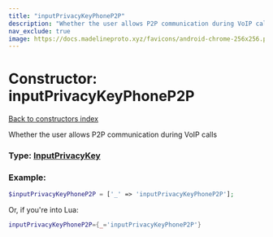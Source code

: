 ```yaml
---
title: "inputPrivacyKeyPhoneP2P"
description: "Whether the user allows P2P communication during VoIP calls"
nav_exclude: true
image: https://docs.madelineproto.xyz/favicons/android-chrome-256x256.png
---
```

# Constructor: inputPrivacyKeyPhoneP2P  
[Back to constructors index](index.md)



Whether the user allows P2P communication during VoIP calls




### Type: [InputPrivacyKey](../types/InputPrivacyKey.md)


### Example:

```php
$inputPrivacyKeyPhoneP2P = ['_' => 'inputPrivacyKeyPhoneP2P'];
```  


Or, if you're into Lua:

```lua
inputPrivacyKeyPhoneP2P={_='inputPrivacyKeyPhoneP2P'}

```


